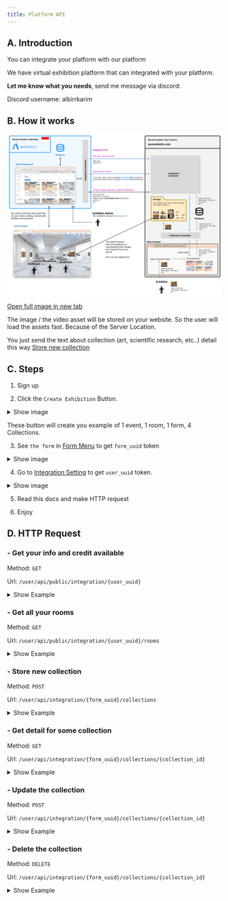 ```yaml
---
title: Platform API
---
```


## A. Introduction

You can integrate your platform with our platform

We have virtual exhibition platform that can integrated with your platform.

**Let me know what you needs**, send me message via discord:

Discord username: albirrkarim

## B. How it works

![Overview](./assets/Architecture.png)

[Open full image in new tab](./assets/Architecture.png)

The image / the video asset will be stored on your website. So the user will load the assets fast. Because of the Server Location.

You just send the text about collection (art, scientific research, etc..) detail this way [Store new collection](#--store-new-collection)

## C. Steps

1. Sign up

2. Click the `Create Exhibition` Button.

<details>
  <summary>Show image</summary>

![Create Exhibition](./assets/home_page.png)

</details>

These button will create you example of 1 event, 1 room, 1 form, 4 Collections.

3. See `the form` in [Form Menu](https://akvirtual.id/user/dashboard/forms) to get `form_uuid` token

<details>
  <summary>Show image</summary>

![Virtual Exhibition Integration Via API (form_uuid)](./assets/form_uuid.png)

</details>

4. Go to [Integration Setting](https://akvirtual.id/user/dashboard/account/integration) to get `user_uuid` token.

<details>
  <summary>Show image</summary>


![Virtual Exhibition Integration Via API (form_uuid)](./assets/user_uuid.png)

</details>

5. Read this docs and make HTTP request

6. Enjoy

## D. HTTP Request

<!-- <details>
  <summary>Show Http Request If Using Laravel</summary>

```php
use Illuminate\Support\Facades\Http;

$response = Http::get('https://api.example.com/data');

if ($response->successful()) {
    $data = $response->json();
    // Process the returned JSON data
} else {
    // Handle the request failure
    $statusCode = $response->status();
    $errorMessage = $response->body();
}
```

</details> -->

### - Get your info and credit available

Method: `GET`

Url: `/user/api/public/integration/{user_uuid}`

<details>
  <summary>Show Example</summary>

For example, your `user_uuid` is `68794b90-4fa2-4b99-9bbb-18b22092d6da`

You will make `GET` request with this URL:

```
https://akvirtual.id/user/api/public/integration/68794b90-4fa2-4b99-9bbb-18b22092d6da
```

Our server will respond with:

```json
{
  "status": true,
  "message": "It works, wellcome to akvirtual.id",
  "user": "AL BIRR SUSANTO",
  "credit": 105
}
```

</details>

### - Get all your rooms

Method: `GET`

Url: `/user/api/public/integration/{user_uuid}/rooms`

<details>
  <summary>Show Example</summary>

Your `user_uuid` is `68794b90-4fa2-4b99-9bbb-18b22092d6da`

You will make `GET` request with this URL:

```
https://akvirtual.id/user/api/public/integration/68794b90-4fa2-4b99-9bbb-18b22092d6da/rooms
```

Our server will respond with:

```json
{
  "current_page": 1,
  "total": 2,
  "last_page": 1,
  "data": [
    {
      "room_id": 9,
      "name": "Room Name 1",
      "description": "Room Description 1",
      "views": 24,
      "status": "publish",
      "created_at": "2023-07-14T09:39:07.000000Z",
      "updated_at": "2023-07-18T03:29:42.000000Z",
      "sum_collections": 2,
      "category": "Category name 1",
      "capacity": 14,
      "room_url": "https://akvirtual.id/eFFC7VM/room-name-1",
      "thumbnail": "https://akvirtual.id/files/a99e05bf-5453-470c-88ce-66c0c092c81b.jpg"
    },
    {
      "room_id": 10,
      "name": "Room Name 2",
      "description": "Room Description 1",
      "views": 0,
      "status": "publish",
      "created_at": "2023-07-18T03:11:14.000000Z",
      "updated_at": "2023-07-18T03:31:14.000000Z",
      "sum_collections": 0,
      "category": "Category name 2",
      "capacity": 14,
      "room_url": "https://akvirtual.id/reMykhR/room-name-2",
      "thumbnail": "https://akvirtual.id/user/storage/roomsThumb/b2c3d5c5-372c-4af3-ab3d-e6d4140bb054.jpg"
    }
  ]
}
```

</details>

### - Store new collection

Method: `POST`

Url: `/user/api/integration/{form_uuid}/collections`

<details>
  <summary>Show Example</summary>

Your `form_uuid` is `dd0f2476-a492-4cf8-b8a7-46a190f95f9e`

You will make `POST` request with this URL:

```
https://akvirtual.id/user/api/public/integration/dd0f2476-a492-4cf8-b8a7-46a190f95f9e/collections
```

Remember you will only send string, with this data collections:

```json
{
  "name": "Collection Name",
  "description": "Collection Description",
  "video": "https://www.youtube.com/watch?v=QQbPIha_MeA",
  "creator": "Jhon",
  "email": "email_name@gmail.com",
  "contact": "623423443234",
  "attachment": "https://your_website.com/files/document.pdf",
  "file": "https://your_website.com/files/poster.png",
  "file_model": "https://your_website.com/files/elephant.glb",
  "file_model_usdz": "https://your_website.com/files/elephant.usdz",
  "room_id": "1"
}
```

Then our server will respond with:

```json
{
  "status":true
}
```

</details>

### - Get detail for some collection

Method: `GET`

Url: `/user/api/integration/{form_uuid}/collections/{collection_id}`

<details>
  <summary>Show Example</summary>

Your `form_uuid` is `dd0f2476-a492-4cf8-b8a7-46a190f95f9e`

You will make `GET` request with this URL:

```
https://akvirtual.id/user/api/public/integration/dd0f2476-a492-4cf8-b8a7-46a190f95f9e/collections/21
```

Our server will respond with:

```json
{
  "status": true,
  "collection": {
    "collection_id": 21,
    "name": "Collection Name",
    "description": null,
    "video": null,
    "creator": "albir",
    "email": null,
    "contact": null,
    "attachment": "https://your_website.com/files/document.pdf",
    "file": "https://your_website.com/files/poster.png",
    "file_model": "https://your_website.com/files/elephant.glb",
    "file_model_usdz": "https://your_website.com/files/elephant.usdz",
    "likes": 0,
    "views": 2,
    "room_id": 9,
    "created_at": "2023-07-15T02:01:51.000000Z",
    "updated_at": "2023-07-16T04:22:50.000000Z"
  }
}
```

</details>

### - Update the collection

Method: `POST`

Url: `/user/api/integration/{form_uuid}/collections/{collection_id}`

<details>
  <summary>Show Example</summary>

Your `form_uuid` is `dd0f2476-a492-4cf8-b8a7-46a190f95f9e`

You will make `POST` request with this URL:

```
https://akvirtual.id/user/api/public/integration/dd0f2476-a492-4cf8-b8a7-46a190f95f9e/collections/21
```

Remember you will only send string, with this data collections:

```json
{
  "name": "Collection Name",
  "description": "Collection Description",
  "video": "https://www.youtube.com/watch?v=QQbPIha_MeA",
  "creator": "Jhon",
  "email": "email_name@gmail.com",
  "contact": "623423443234",
  "attachment": "https://your_website.com/files/document.pdf",
  "file": "https://your_website.com/files/poster.png",
  "file_model": "https://your_website.com/files/elephant.glb",
  "file_model_usdz": "https://your_website.com/files/elephant.usdz",
  "room_id": "1"
}
```

Then our server will respond with:

```json
{
  "status":true
}
```

</details>

### - Delete the collection

Method: `DELETE`

Url: `/user/api/integration/{form_uuid}/collections/{collection_id}`

<details>
  <summary>Show Example</summary>

Your `form_uuid` is `dd0f2476-a492-4cf8-b8a7-46a190f95f9e`

You will make `DELETE` request with this URL:

```
https://akvirtual.id/user/api/public/integration/dd0f2476-a492-4cf8-b8a7-46a190f95f9e/collections/21
```

Then our server will respond with:

```json
{
  "status":true
}
```

</details>

